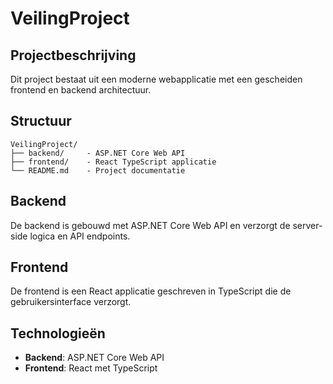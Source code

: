 # VeilingProject

## Projectbeschrijving

Dit project bestaat uit een moderne webapplicatie met een gescheiden frontend en backend architectuur.

## Structuur

```
VeilingProject/
├── backend/     - ASP.NET Core Web API
├── frontend/    - React TypeScript applicatie
└── README.md    - Project documentatie
```

## Backend

De backend is gebouwd met ASP.NET Core Web API en verzorgt de server-side logica en API endpoints.

## Frontend

De frontend is een React applicatie geschreven in TypeScript die de gebruikersinterface verzorgt.

## Technologieën

- **Backend**: ASP.NET Core Web API
- **Frontend**: React met TypeScript
